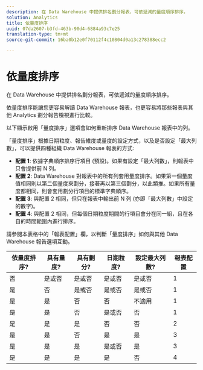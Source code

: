 ```yaml
---
description: 在 Data Warehouse 中提供排名劃分報表，可依遞減的量度順序排序。
solution: Analytics
title: 依量度排序
uuid: 07da2607-b3fd-463b-90d4-6884a93c7e25
translation-type: tm+mt
source-git-commit: 16ba0b12e0f70112f4c10804d0a13c278388ecc2

---
```



# 依量度排序

在 Data Warehouse 中提供排名劃分報表，可依遞減的量度順序排序。

依量度排序能讓您更容易解讀 Data Warehouse 報表，也更容易將那些報表與其他 Analytics 劃分報告檢視進行比較。

以下顯示啟用「量度排序」選項會如何重新排序 Data Warehouse 報表中的列。

「量度排序」根據日期粒度、報告維度或量度的設定方式，以及是否設定「最大列數」，可以提供四種組織 Data Warehouse 報表的方式:

* **配置 1**: 依據字典順序排序行項目 (預設)。如果有設定「最大列數」，則報表中只會提供前 N 列。
* **配置 2**: Data Warehouse 對報表中的所有列套用量度排序。如果第一個量度值相同則以第二個量度來劃分，接著再以第三個劃分，以此類推。如果所有量度都相同，則會套用劃分行項目的標準字典順序。
* **配置 3**: 與配置 2 相同，但只在報表中輸出前 N 列 (亦即「最大列數」中設定的數字)。
* **配置 4**: 與配置 2 相同，但每個日期粒度期間的行項目會分在同一組，且在各自的時間範圍內進行排序。

請參閱本表格中的「報表配置」欄，以判斷「量度排序」如何與其他 Data Warehouse 報告選項互動。

| 依量度排序? | 具有量度? | 具有劃分? | 日期粒度? | 設定最大列數? | 報表配置 |
|---|---|---|---|---|---|
| 否 | 是或否 | 是或否 | 是或否 | 是或否 | 1 |
| 是 | 否 | 是或否 | 是或否 | 是或否 | 1 |
| 是 | 是 | 否 | 否 | 不適用 | 1 |
| 是 | 是 | 否 | 是或否 | 否 | 1 |
| 是 | 是 | 是 | 否 | 否 | 2 |
| 是 | 是 | 否 | 是 | 是 | 3 |
| 是 | 是 | 是 | 是或否 | 是 | 3 |
| 是 | 是 | 是 | 是 | 否 | 4 |


